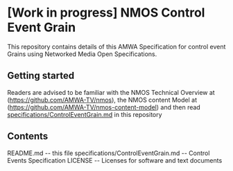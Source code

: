 # **[Work in progress]** NMOS Control Event Grain

This repository contains details of this AMWA Specification for control event Grains using Networked Media Open Specifications.

## Getting started

Readers are advised to be familiar with the NMOS Technical Overview at (https://github.com/AMWA-TV/nmos), the NMOS content Model at (https://github.com/AMWA-TV/nmos-content-model) and then read [specifications/ControlEventGrain.md](specifications/ControlEventGrain.md) in this repository

## Contents

README.md -- this file
specifications/ControlEventGrain.md -- Control Events Specification
LICENSE -- Licenses for software and text documents